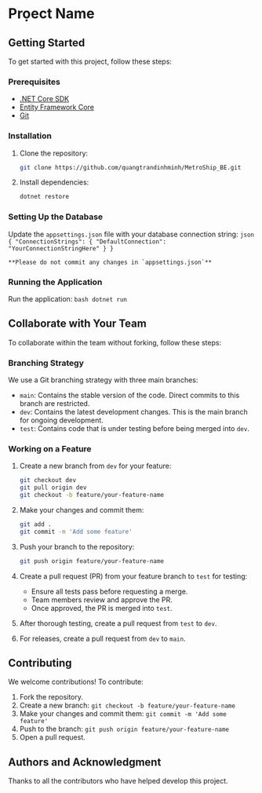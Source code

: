 # Prọect Name

## Getting Started

To get started with this project, follow these steps:

### Prerequisites

- [.NET Core SDK](https://dotnet.microsoft.com/download)
- [Entity Framework Core](https://docs.microsoft.com/en-us/ef/core/)
- [Git](https://git-scm.com/)

### Installation

1. Clone the repository:
    ```bash
    git clone https://github.com/quangtrandinhminh/MetroShip_BE.git
    ```

2. Install dependencies:
    ```bash
    dotnet restore
    ```

### Setting Up the Database

Update the `appsettings.json` file with your database connection string:
    ```json
    {
      "ConnectionStrings": {
        "DefaultConnection": "YourConnectionStringHere"
      }
    }
    ```

    **Please do not commit any changes in `appsettings.json`**

### Running the Application

Run the application:
    ```bash
    dotnet run
    ```

## Collaborate with Your Team

To collaborate within the team without forking, follow these steps:

### Branching Strategy

We use a Git branching strategy with three main branches:

- `main`: Contains the stable version of the code. Direct commits to this branch are restricted.
- `dev`: Contains the latest development changes. This is the main branch for ongoing development.
- `test`: Contains code that is under testing before being merged into `dev`.

### Working on a Feature

1. Create a new branch from `dev` for your feature:
    ```bash
    git checkout dev
    git pull origin dev
    git checkout -b feature/your-feature-name
    ```

2. Make your changes and commit them:
    ```bash
    git add .
    git commit -m 'Add some feature'
    ```

3. Push your branch to the repository:
    ```bash
    git push origin feature/your-feature-name
    ```

4. Create a pull request (PR) from your feature branch to `test` for testing:
    - Ensure all tests pass before requesting a merge.
    - Team members review and approve the PR.
    - Once approved, the PR is merged into `test`.

5. After thorough testing, create a pull request from `test` to `dev`.

6. For releases, create a pull request from `dev` to `main`.

## Contributing

We welcome contributions! To contribute:

1. Fork the repository.
2. Create a new branch: `git checkout -b feature/your-feature-name`
3. Make your changes and commit them: `git commit -m 'Add some feature'`
4. Push to the branch: `git push origin feature/your-feature-name`
5. Open a pull request.

## Authors and Acknowledgment

Thanks to all the contributors who have helped develop this project.
